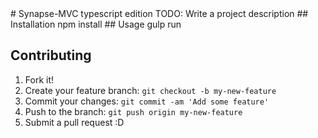 <snippet>
  <content>
# Synapse-MVC typescript edition
TODO: Write a project description
## Installation
npm install
## Usage
gulp run

## Contributing
1. Fork it!
2. Create your feature branch: `git checkout -b my-new-feature`
3. Commit your changes: `git commit -am 'Add some feature'`
4. Push to the branch: `git push origin my-new-feature`
5. Submit a pull request :D

</content>
</snippet>